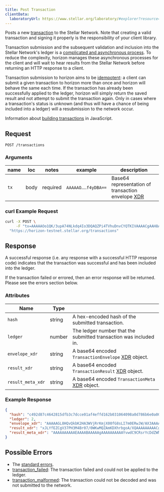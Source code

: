 ```yaml
---
title: Post Transaction
clientData:
  laboratoryUrl: https://www.stellar.org/laboratory/#explorer?resource=transactions&endpoint=create
---
```


Posts a new [transaction](./resources/transaction.md) to the Stellar Network.
Note that creating a valid transaction and signing it properly is the
responsibility of your client library.

Transaction submission and the subsequent validation and inclusion into the
Stellar Network's ledger is a [complicated and asynchronous
process](https://www.stellar.org/developers/learn/concepts/transactions.html#life-cycle).
To reduce the complexity, horizon manages these asynchronous processes for the
client and will wait to hear results from the Stellar Network before returning
an HTTP response to a client.

Transaction submission to horizon aims to be
[idempotent](https://en.wikipedia.org/wiki/Idempotence#Computer_science_meaning):
a client can submit a given transaction to horizon more than once and horizon
will behave the same each time.  If the transaction has already been
successfully applied to the ledger, horizon will simply return the saved result
and not attempt to submit the transaction again. Only in cases where a
transaction's status is unknown (and thus will have a chance of being included
into a ledger) will a resubmission to the network occur.

Information about [building transactions](https://www.stellar.org/developers/js-stellar-base/learn/building-transactions.html) in JavaScript.

## Request

```
POST /transactions
```

### Arguments

| name | loc  |  notes   |         example        | description |
| ---- | ---- | -------- | ---------------------- | ----------- |
| `tx` | body | required | `AAAAAO`....`f4yDBA==` | Base64 representation of transaction envelope [XDR](../learn/xdr.md) |


### curl Example Request

```sh
curl -X POST \
     -F "tx=AAAAAOo1QK/3upA74NLkdq4Io3DQAQZPi4TVhuDnvCYQTKIVAAAACgAAH8AAAAABAAAAAAAAAAAAAAABAAAAAQAAAADqNUCv97qQO+DS5HauCKNw0AEGT4uE1Ybg57wmEEyiFQAAAAEAAAAAZc2EuuEa2W1PAKmaqVquHuzUMHaEiRs//+ODOfgWiz8AAAAAAAAAAAAAA+gAAAAAAAAAARBMohUAAABAPnnZL8uPlS+c/AM02r4EbxnZuXmP6pQHvSGmxdOb0SzyfDB2jUKjDtL+NC7zcMIyw4NjTa9Ebp4lvONEf4yDBA==" \
  "https://horizon-testnet.stellar.org/transactions"
```

## Response

A successful response (i.e. any response with a successful HTTP response code)
indicates that the transaction was successful and has been included into the
ledger.

If the transaction failed or errored, then an error response will be returned. Please see the errors section below.

### Attributes

| Name              | Type   |                                                                       |
|-------------------|--------|-----------------------------------------------------------------------|
| `hash`            | string | A hex-encoded hash of the submitted transaction.                      |
| `ledger`          | number | The ledger number that the submitted transaction was included in.     |
| `envelope_xdr`    | string | A base64 encoded `TransactionEnvelope` [XDR](../learn/xdr.md) object. |
| `result_xdr`      | string | A base64 encoded `TransactionResult` [XDR](../learn/xdr.md) object.   |
| `result_meta_xdr` | string | A base64 encoded `TransactionMeta` [XDR](../learn/xdr.md) object.     |

### Example Response

```json
{
  "hash": "c492d87c4642815dfb3c7dcce01af4effd162b031064098a0d786b6e0a00fd74",
  "ledger": 2,
  "envelope_xdr": "AAAAAGL8HQvQkbK2HA3WVjRrKmjX00fG8sLI7m0ERwJW/AX3AAAACgAAAAAAAAABAAAAAAAAAAAAAAABAAAAAAAAAAAAAAAArqN6LeOagjxMaUP96Bzfs9e0corNZXzBWJkFoK7kvkwAAAAAO5rKAAAAAAAAAAABVvwF9wAAAEAKZ7IPj/46PuWU6ZOtyMosctNAkXRNX9WCAI5RnfRk+AyxDLoDZP/9l3NvsxQtWj9juQOuoBlFLnWu8intgxQA",
  "result_xdr": "xJLYfEZCgV37PH3M4Br07/0WKwMQZAmKDXhrbgoA/XQAAAAAAAAACgAAAAAAAAABAAAAAAAAAAAAAAAAAAAAAA==",
  "result_meta_xdr": "AAAAAAAAAAEAAAABAAAAAgAAAAAAAAAAYvwdC9CRsrYcDdZWNGsqaNfTR8bywsjubQRHAlb8BfcBY0V4XYn/9gAAAAAAAAABAAAAAAAAAAAAAAAAAAAAAAEAAAAAAAAAAAAAAAAAAAAAAAABAAAAAgAAAAAAAAACAAAAAAAAAACuo3ot45qCPExpQ/3oHN+z17Ryis1lfMFYmQWgruS+TAAAAAA7msoAAAAAAgAAAAAAAAAAAAAAAAAAAAAAAAAAAQAAAAAAAAAAAAAAAAAAAAAAAAEAAAACAAAAAAAAAABi/B0L0JGythwN1lY0aypo19NHxvLCyO5tBEcCVvwF9wFjRXgh7zX2AAAAAAAAAAEAAAAAAAAAAAAAAAAAAAAAAQAAAAAAAAAAAAAAAAAAAA=="
}
```

## Possible Errors

- The [standard errors](../learn/errors.md#Standard_Errors).
- [transaction_failed](./errors/transaction-failed.md): The transaction failed and could not be applied to the ledger.
- [transaction_malformed](./errors/transaction-malformed.md): The transaction could not be decoded and was not submitted to the network.
